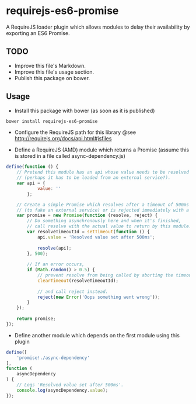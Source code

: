 # requirejs-es6-promise
A RequireJS loader plugin which allows modules to delay their availability by exporting an ES6 Promise.

## TODO
- Improve this file's Markdown.
- Improve this file's usage section.
- Publish this package on bower.

## Usage
- Install this package with bower (as soon as it is published)
```sh
bower install requirejs-es6-promise
```

- Configure the RequireJS path for this library
@see http://requirejs.org/docs/api.html#jsfiles

- Define a RequireJS (AMD) module which returns a Promise 
(assume this is stored in a file called async-dependency.js)
```js
define(function () {
	// Pretend this module has an api whose value needs to be resolved asynchronously 
	// (perhaps it has to be loaded from an external service?).
	var api = {
			value: ''
		};

	// Create a simple Promise which resolves after a timeout of 500ms 
	// (to fake an external service) or is rejected immediately with a 50% chance.
	var promise = new Promise(function (resolve, reject) {
		// Do something asynchronously here and when it's finished, 
		// call resolve with the actual value to return by this module.
		var resolveTimeoutId = setTimeout(function () {
			api.value = 'Resolved value set after 500ms';
			
			resolve(api);
		}, 500);
		
		// If an error occurs,
		if (Math.random() > 0.5) {
			// prevent resolve from being called by aborting the timeout,
			clearTimeout(resolveTimeoutId);
			
			// and call reject instead.
			reject(new Error('Oops something went wrong'));
		}
	});
	
	return promise;
});
```

- Define another module which depends on the first module using this plugin
```js
define([
	'promise!./async-dependency'
],
function (
	asyncDependency
) {
	// Logs 'Resolved value set after 500ms'.
	console.log(asyncDependency.value);
});
```
